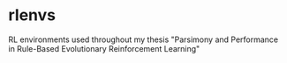 # rlenvs

RL environments used throughout my thesis "Parsimony and Performance in Rule-Based Evolutionary Reinforcement Learning"

